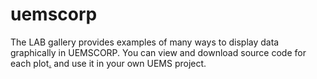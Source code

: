 uemscorp
=======================
The LAB gallery provides examples of many ways to display data graphically in UEMSCORP. You can view and download source code for each plot[.](#TxeUDxCjq) and use it in your own UEMS project.
